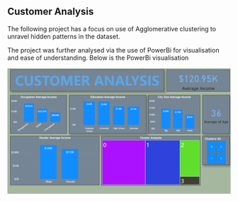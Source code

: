## **Customer Analysis**
The following project has a focus on use of Agglomerative clustering to unravel hidden patterns in the dataset.

The project was further analysed via the use of PowerBi for visualisation and ease of understanding. Below is the PowerBi visualisation

![Customer Analysis](img/custom.png)